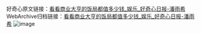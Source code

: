 好奇心原文链接：[看看商业大亨的饭局都值多少钱_娱乐_好奇心日报-潘雨希](https://www.qdaily.com/articles/64.html)
WebArchive归档链接：[看看商业大亨的饭局都值多少钱_娱乐_好奇心日报-潘雨希](http://web.archive.org/web/20190623145111/https://www.qdaily.com/articles/64.html)
![image](http://ww3.sinaimg.cn/large/007d5XDply1g3v3wv7sbvj30u02lsb29)